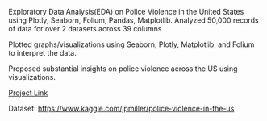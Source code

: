 Exploratory Data Analysis(EDA) on Police Violence in the United States using Plotly, Seaborn, Folium, Pandas, Matplotlib. 
Analyzed 50,000 records of data for over 2 datasets across 39 columns

Plotted graphs/visualizations using Seaborn, Plotly, Matplotlib, and Folium to interpret the data. 

Proposed substantial insights on police violence across the US using visualizations. 

[Project Link](https://jovian.ai/deepa-sarojam/web-scraping-project)

Dataset: https://www.kaggle.com/jpmiller/police-violence-in-the-us 


